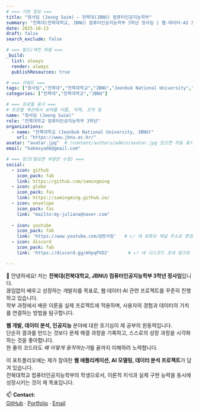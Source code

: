 ```yaml
---
# === 기본 정보 ===
title: "정사임 (Jeong Saim) — 전북대(JBNU) 컴퓨터인공지능학부"
summary: "전북대(전북대학교, JBNU) 컴퓨터인공지능학부 3학년 정사임 | 웹·데이터·AI 프로젝트 포트폴리오"
date: 2025-10-13
draft: false
search_exclude: false

# === 빌드/색인 허용 ===
_build:
  list: always
  render: always
  publishResources: true

# === 키워드 ===
tags: ["정사임","전북대","전북대학교","JBNU","Jeonbuk National University","컴퓨터인공지능학부"]
categories: ["전북대","전북대학교","JBNU"]

# === 프로필 표시 ===
# 프로필 섹션에서 보여줄 이름, 직책, 조직 등
name: "정사임 (Jeong Saim)"
role: "전북대학교 컴퓨터인공지능학부 3학년"
organizations:
  - name: "전북대학교 (Jeonbuk National University, JBNU)"
    url: "https://www.jbnu.ac.kr/"
avatar: "avatar.jpg"  # /content/authors/admin/avatar.jpg 있으면 자동 표시
email: "kakmsya66@gmail.com"

# === 링크(필요한 부분만 수정) ===
social:
  - icon: github
    icon_pack: fab
    link: https://github.com/samingming
  - icon: globe
    icon_pack: fas
    link: https://samingming.github.io/
  - icon: envelope
    icon_pack: fas
    link: "mailto:my-juliana@naver.com"
  
  - icon: youtube
    icon_pack: fab
    link: 'https://www.youtube.com/@정사밍'   # 👉 네 유튜브 채널 주소로 변경
  - icon: discord
    icon_pack: fab
    link: 'https://discord.gg/mhpqPVD2'       # 👉 네 디스코드 초대 링크로 변경

---
```


👋 안녕하세요! 저는 **전북대(전북대학교, JBNU) 컴퓨터인공지능학부 3학년 정사임**입니다.  
끊임없이 배우고 성장하는 개발자를 목표로, 웹·데이터·AI 관련 프로젝트를 꾸준히 진행하고 있습니다.  
학부 과정에서 배운 이론을 실제 프로젝트에 적용하며, 사용자의 경험과 데이터의 가치를 연결하는 방법을 탐구합니다.  

**웹 개발, 데이터 분석, 인공지능** 분야에 대한 호기심이 제 공부의 원동력입니다.  
단순히 결과를 만드는 것보다 문제 해결 과정을 기록하고, 스스로의 성장 과정을 시각화하는 것을 좋아합니다.  
한 줄의 코드라도 *왜 이렇게 동작하는가*를 끝까지 이해하려 노력합니다.  

이 포트폴리오에는 제가 참여한 **웹 애플리케이션, AI 모델링, 데이터 분석 프로젝트**가 담겨 있습니다.  
전북대학교 컴퓨터인공지능학부의 학생으로서, 이론적 지식과 실제 구현 능력을 동시에 성장시키는 것이 제 목표입니다.  

📫 **Contact:**  
[GitHub](https://github.com/samingming) · [Portfolio](https://samingming.github.io) · [Email](mailto:my-juliana@naver.com)
